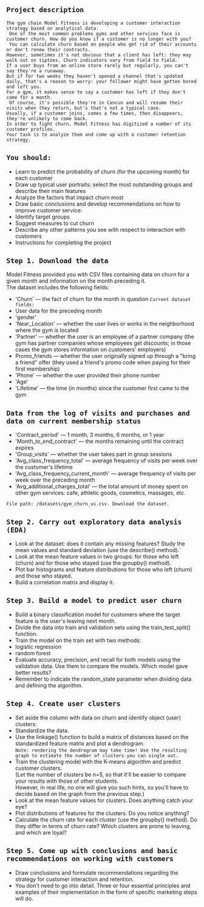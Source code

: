## `Project description`

`The gym chain Model Fitness is developing a customer interaction strategy based on analytical data.`<br>`
One of the most common problems gyms and other services face is customer churn. How do you know if a customer is no longer with you?` <br> ` You can calculate churn based on people who get rid of their accounts or don't renew their contracts.` <br> `However, sometimes it's not obvious that a client has left: they may walk out on tiptoes.
Churn indicators vary from field to field.`<br> `If a user buys from an online store rarely but regularly, you can't say they're a runaway.` <br> `But if for two weeks they haven't opened a channel that's updated daily, that's a reason to worry: your follower might have gotten bored and left you.
`<br> `For a gym, it makes sense to say a customer has left if they don't come for a month.`<br>` Of course, it's possible they're in Cancun and will resume their visits when they return, but's that's not a typical case.`<br> `Usually, if a customer joins, comes a few times, then disappears, they're unlikely to come back.`<br>`
In order to fight churn, Model Fitness has digitized a number of its customer profiles. `<br> `Your task is to analyze them and come up with a customer retention strategy.`

## `You should:`

* Learn to predict the probability of churn (for the upcoming month) for each customer<br>
* Draw up typical user portraits: select the most outstanding groups and describe their main features<br>
* Analyze the factors that impact churn most<br>
* Draw basic conclusions and develop recommendations on how to improve customer service:<br>
* Identify target groups<br>
* Suggest measures to cut churn<br>
* Describe any other patterns you see with respect to interaction with customers<br>
* Instructions for completing the project<br>

## `Step 1. Download the data`

Model Fitness provided you with CSV files containing data on churn for a given month and information on the month preceding it.<br>
The dataset includes the following fields:
* 'Churn' — the fact of churn for the month in question
`Current dataset fields:`
* User data for the preceding month
* 'gender'
* 'Near_Location' — whether the user lives or works in the neighborhood where the gym is located
* 'Partner' — whether the user is an employee of a partner company (the gym has partner companies whose employees get discounts; in those cases the gym stores information on customers' employers)
* Promo_friends — whether the user originally signed up through a "bring a friend" offer (they used a friend's promo code when paying for their first membership)
* 'Phone' — whether the user provided their phone number
* 'Age'
* 'Lifetime' — the time (in months) since the customer first came to the gym

## `Data from the log of visits and purchases and data on current membership status`

* 'Contract_period' — 1 month, 3 months, 6 months, or 1 year
* 'Month_to_end_contract' — the months remaining until the contract expires
* 'Group_visits' — whether the user takes part in group sessions
* 'Avg_class_frequency_total' — average frequency of visits per week over the customer's lifetime
* 'Avg_class_frequency_current_month' — average frequency of visits per week over the preceding month
* 'Avg_additional_charges_total' — the total amount of money spent on other gym services: cafe, athletic goods, cosmetics, massages, etc.

`File path: /datasets/gym_churn_us.csv. Download the dataset.`

## `Step 2. Carry out exploratory data analysis (EDA)`

* Look at the dataset: does it contain any missing features? Study the mean values and standard deviation (use the describe() method).`<br>
* Look at the mean feature values in two groups: for those who left (churn) and for those who stayed (use the groupby() method).
* Plot bar histograms and feature distributions for those who left (churn) and those who stayed.
* Build a correlation matrix and display it.

## `Step 3. Build a model to predict user churn`

* Build a binary classification model for customers where the target feature is the user's leaving next month.
* Divide the data into train and validation sets using the train_test_split() function.
* Train the model on the train set with two methods:
* logistic regression
* random forest
* Evaluate accuracy, precision, and recall for both models using the validation data. Use them to compare the models. Which model gave better results?
* Remember to indicate the random_state parameter when dividing data and defining the algorithm.

## `Step 4. Create user clusters`

* Set aside the column with data on churn and identify object (user) clusters:
* Standardize the data.
* Use the linkage() function to build a matrix of distances based on the standardized feature matrix and plot a dendrogram.<br> `Note: rendering the dendrogram may take time! Use the resulting graph to estimate the number of clusters you can single out.`
* Train the clustering model with the K-means algorithm and predict customer clusters. <br> (Let the number of clusters be n=5, so that it'll be easier to compare your results with those of other students. <br> However, in real life, no one will give you such hints, so you'll have to decide based on the graph from the previous step.)
* Look at the mean feature values for clusters. Does anything catch your eye?
* Plot distributions of features for the clusters. Do you notice anything?
* Calculate the churn rate for each cluster (use the groupby() method). Do they differ in terms of churn rate? Which clusters are prone to leaving, and which are loyal?

## `Step 5. Come up with conclusions and basic recommendations on working with customers`

* Draw conclusions and formulate recommendations regarding the strategy for customer interaction and retention.
* You don't need to go into detail. Three or four essential principles and examples of their implementation in the form of specific marketing steps will do.
